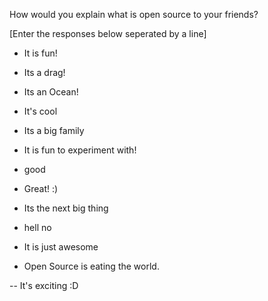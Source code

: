 How would you explain what is open source to your friends?

[Enter the responses below seperated by a line]

- It is fun!

- Its a drag!

- Its an Ocean!

- It's cool

- Its a big family

- It is fun to experiment with!

- good

- Great! :)

- Its the next big thing
- hell no

- It is just awesome

- Open Source is eating the world.

-- It's exciting :D
